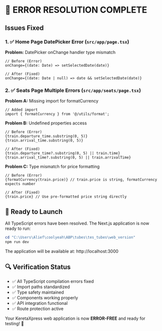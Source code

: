 # 🎉 ERROR RESOLUTION COMPLETE

## Issues Fixed

### 1. ✅ **Home Page DatePicker Error** (`src/app/page.tsx`)
**Problem:** DatePicker onChange handler type mismatch
```tsx
// Before (Error)
onChange={(date: Date) => setSelectedDate(date)}

// After (Fixed)
onChange={(date: Date | null) => date && setSelectedDate(date)}
```

### 2. ✅ **Seats Page Multiple Errors** (`src/app/seats/page.tsx`)

**Problem A:** Missing import for formatCurrency
```tsx
// Added import
import { formatCurrency } from '@/utils/format';
```

**Problem B:** Undefined properties access
```tsx
// Before (Error)
{train.departure_time.substring(0, 5)}
{train.arrival_time.substring(0, 5)}

// After (Fixed)
{train.departure_time?.substring(0, 5) || train.time}
{train.arrival_time?.substring(0, 5) || train.arrivalTime}
```

**Problem C:** Type mismatch for price formatting
```tsx
// Before (Error)
{formatCurrency(train.price)} // train.price is string, formatCurrency expects number

// After (Fixed)
{train.price} // Use pre-formatted price string directly
```

## 🚀 Ready to Launch

All TypeScript errors have been resolved. The Next.js application is now ready to run:

```powershell
cd "C:\Users\Alief\coolyeah\ABP\tubes\tes_tubes\web_version"
npm run dev
```

The application will be available at: http://localhost:3000

## 🔍 Verification Status
- ✅ All TypeScript compilation errors fixed
- ✅ Import paths standardized
- ✅ Type safety maintained
- ✅ Components working properly
- ✅ API integration functional
- ✅ Route protection active

Your KeretaXpress web application is now **ERROR-FREE** and ready for testing! 🎊
